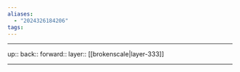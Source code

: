 ```yaml
---
aliases:
  - "2024326184206"
tags:
---
```




***

up:: 
back:: 
forward:: 
layer:: [[brokenscale|layer-333]]

***
